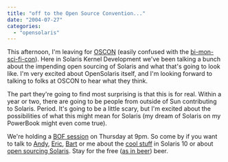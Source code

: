 ```yaml
---
title: "off to the Open Source Convention..."
date: "2004-07-27"
categories: 
  - "opensolaris"
---
```


This afternoon, I'm leaving for [OSCON](http://conferences.oreillynet.com/os2004) (easily confused with the [bi-mon-sci-fi-con](http://www.snpp.com/episodes/AABF05)). Here in Solaris Kernel Development we've been talking a bunch about the impending open sourcing of Solaris and what that's going to look like. I'm very excited about OpenSolaris itself, and I'm looking forward to talking to folks at OSCON to hear what they think.

The part they're going to find most surprising is that this is for real. Within a year or two, there are going to be people from outside of Sun contributing to Solaris. Period. It's going to be a little scary, but I'm excited about the possibilities of what this might mean for Solaris (my dream of Solaris on my PowerBook might even come true).

We're holding a [BOF session](http://conferences.oreillynet.com/cs/os2004/view/e_sess/5804) on Thursday at 9pm. So come by if you want to talk to [Andy](http://blogs.sun.com/tucker), [Eric](http://blogs.sun.com/eschrock), [Bart](http://blogs.sun.com/barts) or me about the [cool stuff](http://dtrace.org/blogs/ahl/the_solaris_10_top_11) in Solaris 10 or about [open sourcing Solaris](http://blogs.sun.com/roller/page/tucker/20040618#on_opening_up_solaris). Stay for the free ([as in beer](http://www.gnu.org/philosophy/free-sw.html)) beer.
